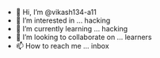 - 👋 Hi, I’m @vikash134-a11
- 👀 I’m interested in ... hacking
- 🌱 I’m currently learning ... hacking
- 💞️ I’m looking to collaborate on ... learners
- 📫 How to reach me ... inbox

<!---
vikash134-a11/vikash134-a11 is a ✨ special ✨ repository because its `README.md` (this file) appears on your GitHub profile.
You can click the Preview link to take a look at your changes.
--->
